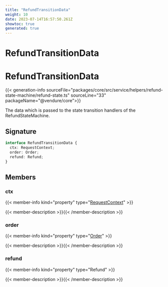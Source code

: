 ```yaml
---
title: "RefundTransitionData"
weight: 10
date: 2023-07-14T16:57:50.261Z
showtoc: true
generated: true
---
```

<!-- This file was generated from the Vendure source. Do not modify. Instead, re-run the "docs:build" script -->

# RefundTransitionData
<div class="symbol">


# RefundTransitionData

{{< generation-info sourceFile="packages/core/src/service/helpers/refund-state-machine/refund-state.ts" sourceLine="33" packageName="@vendure/core">}}

The data which is passed to the state transition handlers of the RefundStateMachine.

## Signature

```TypeScript
interface RefundTransitionData {
  ctx: RequestContext;
  order: Order;
  refund: Refund;
}
```
## Members

### ctx

{{< member-info kind="property" type="<a href='/typescript-api/request/request-context#requestcontext'>RequestContext</a>"  >}}

{{< member-description >}}{{< /member-description >}}

### order

{{< member-info kind="property" type="<a href='/typescript-api/entities/order#order'>Order</a>"  >}}

{{< member-description >}}{{< /member-description >}}

### refund

{{< member-info kind="property" type="Refund"  >}}

{{< member-description >}}{{< /member-description >}}


</div>
